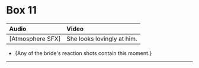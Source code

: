 # Box 11

| Audio | Video |
|:---|:---|
| [Atmosphere SFX] | She looks lovingly at him. |

* {Any of the bride's reaction shots contain this moment.}

- - - - -